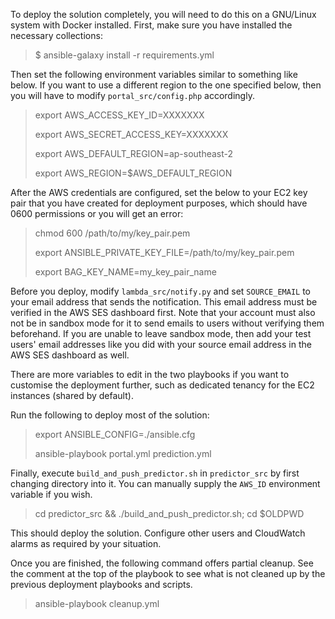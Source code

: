 To deploy the solution completely, you will need to do this on a GNU/Linux
system with Docker installed. First, make sure you have installed the necessary
collections:
>$ ansible-galaxy install -r requirements.yml

Then set the following environment variables similar to something like below.
If you want to use a different region to the one specified below, then you will
have to modify `portal_src/config.php` accordingly.

>export AWS_ACCESS_KEY_ID=XXXXXXX
>
>export AWS_SECRET_ACCESS_KEY=XXXXXXX
>
>export AWS_DEFAULT_REGION=ap-southeast-2
>
>export AWS_REGION=$AWS_DEFAULT_REGION

After the AWS credentials are configured, set the below to your EC2 key pair
that you have created for deployment purposes, which should have 0600
permissions or you will get an error:

>chmod 600 /path/to/my/key_pair.pem
>
>export ANSIBLE_PRIVATE_KEY_FILE=/path/to/my/key_pair.pem
>
>export BAG_KEY_NAME=my_key_pair_name

Before you deploy, modify `lambda_src/notify.py` and set `SOURCE_EMAIL` to your
email address that sends the notification. This email address must be verified
in the AWS SES dashboard first. Note that your account must also not be in
sandbox mode for it to send emails to users without verifying them beforehand.
If you are unable to leave sandbox mode, then add your test users' email
addresses like you did with your source email address in the AWS SES dashboard
as well.

There are more variables to edit in the two playbooks if you want to customise
the deployment further, such as dedicated tenancy for the EC2 instances (shared
by default).

Run the following to deploy most of the solution:
>export ANSIBLE_CONFIG=./ansible.cfg
>
>ansible-playbook portal.yml prediction.yml

Finally, execute `build_and_push_predictor.sh` in `predictor_src` by first
changing directory into it. You can manually supply the `AWS_ID` environment
variable if you wish.
>cd predictor_src && ./build_and_push_predictor.sh; cd $OLDPWD

This should deploy the solution. Configure other users and CloudWatch alarms
as required by your situation.

Once you are finished, the following command offers partial cleanup. See the
comment at the top of the playbook to see what is not cleaned up by the
previous deployment playbooks and scripts.
>ansible-playbook cleanup.yml
